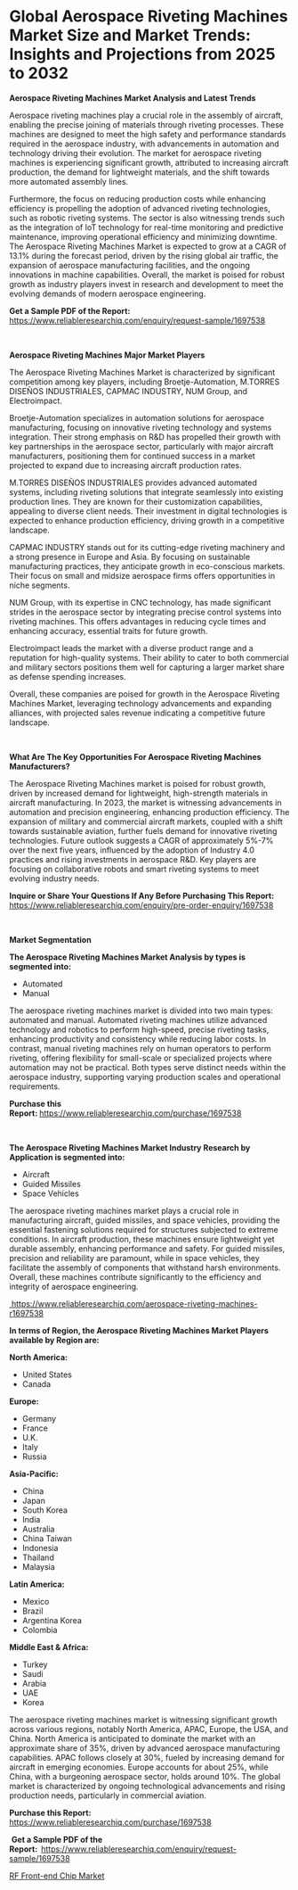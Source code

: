 <p><h1>Global Aerospace Riveting Machines Market Size and Market Trends: Insights and Projections from 2025 to 2032</h1></p><p><strong>Aerospace Riveting Machines Market Analysis and Latest Trends</strong></p>
<p><p>Aerospace riveting machines play a crucial role in the assembly of aircraft, enabling the precise joining of materials through riveting processes. These machines are designed to meet the high safety and performance standards required in the aerospace industry, with advancements in automation and technology driving their evolution. The market for aerospace riveting machines is experiencing significant growth, attributed to increasing aircraft production, the demand for lightweight materials, and the shift towards more automated assembly lines.</p><p>Furthermore, the focus on reducing production costs while enhancing efficiency is propelling the adoption of advanced riveting technologies, such as robotic riveting systems. The sector is also witnessing trends such as the integration of IoT technology for real-time monitoring and predictive maintenance, improving operational efficiency and minimizing downtime. The Aerospace Riveting Machines Market is expected to grow at a CAGR of 13.1% during the forecast period, driven by the rising global air traffic, the expansion of aerospace manufacturing facilities, and the ongoing innovations in machine capabilities. Overall, the market is poised for robust growth as industry players invest in research and development to meet the evolving demands of modern aerospace engineering.</p></p>
<p><strong>Get a Sample PDF of the Report:&nbsp;</strong> <a href="https://www.reliableresearchiq.com/enquiry/request-sample/1697538?utm_campaign=3006&utm_medium=2&utm_source=Github&utm_content=ia&utm_term=24032025&utm_id=aerospace-riveting-machines">https://www.reliableresearchiq.com/enquiry/request-sample/1697538</a></p>
<p>&nbsp;</p>
<p><strong>Aerospace Riveting Machines Major Market Players</strong></p>
<p><p>The Aerospace Riveting Machines Market is characterized by significant competition among key players, including Broetje-Automation, M.TORRES DISEÑOS INDUSTRIALES, CAPMAC INDUSTRY, NUM Group, and Electroimpact. </p><p>Broetje-Automation specializes in automation solutions for aerospace manufacturing, focusing on innovative riveting technology and systems integration. Their strong emphasis on R&D has propelled their growth with key partnerships in the aerospace sector, particularly with major aircraft manufacturers, positioning them for continued success in a market projected to expand due to increasing aircraft production rates.</p><p>M.TORRES DISEÑOS INDUSTRIALES provides advanced automated systems, including riveting solutions that integrate seamlessly into existing production lines. They are known for their customization capabilities, appealing to diverse client needs. Their investment in digital technologies is expected to enhance production efficiency, driving growth in a competitive landscape.</p><p>CAPMAC INDUSTRY stands out for its cutting-edge riveting machinery and a strong presence in Europe and Asia. By focusing on sustainable manufacturing practices, they anticipate growth in eco-conscious markets. Their focus on small and midsize aerospace firms offers opportunities in niche segments.</p><p>NUM Group, with its expertise in CNC technology, has made significant strides in the aerospace sector by integrating precise control systems into riveting machines. This offers advantages in reducing cycle times and enhancing accuracy, essential traits for future growth.</p><p>Electroimpact leads the market with a diverse product range and a reputation for high-quality systems. Their ability to cater to both commercial and military sectors positions them well for capturing a larger market share as defense spending increases.</p><p>Overall, these companies are poised for growth in the Aerospace Riveting Machines Market, leveraging technology advancements and expanding alliances, with projected sales revenue indicating a competitive future landscape.</p></p>
<p>&nbsp;</p>
<p><strong>What Are The Key Opportunities For Aerospace Riveting Machines Manufacturers?</strong></p>
<p><p>The Aerospace Riveting Machines market is poised for robust growth, driven by increased demand for lightweight, high-strength materials in aircraft manufacturing. In 2023, the market is witnessing advancements in automation and precision engineering, enhancing production efficiency. The expansion of military and commercial aircraft markets, coupled with a shift towards sustainable aviation, further fuels demand for innovative riveting technologies. Future outlook suggests a CAGR of approximately 5%-7% over the next five years, influenced by the adoption of Industry 4.0 practices and rising investments in aerospace R&D. Key players are focusing on collaborative robots and smart riveting systems to meet evolving industry needs.</p></p>
<p><strong>Inquire or Share Your Questions If Any Before Purchasing This Report:</strong> <a href="https://www.reliableresearchiq.com/enquiry/pre-order-enquiry/1697538?utm_campaign=3006&utm_medium=2&utm_source=Github&utm_content=ia&utm_term=24032025&utm_id=aerospace-riveting-machines">https://www.reliableresearchiq.com/enquiry/pre-order-enquiry/1697538</a></p>
<p>&nbsp;</p>
<p><strong>Market Segmentation</strong></p>
<p><strong>The Aerospace Riveting Machines Market Analysis by types is segmented into:</strong></p>
<p><ul><li>Automated</li><li>Manual</li></ul></p>
<p><p>The aerospace riveting machines market is divided into two main types: automated and manual. Automated riveting machines utilize advanced technology and robotics to perform high-speed, precise riveting tasks, enhancing productivity and consistency while reducing labor costs. In contrast, manual riveting machines rely on human operators to perform riveting, offering flexibility for small-scale or specialized projects where automation may not be practical. Both types serve distinct needs within the aerospace industry, supporting varying production scales and operational requirements.</p></p>
<p><strong>Purchase this Report:&nbsp;</strong><a href="https://www.reliableresearchiq.com/purchase/1697538?utm_campaign=3006&utm_medium=2&utm_source=Github&utm_content=ia&utm_term=24032025&utm_id=aerospace-riveting-machines">https://www.reliableresearchiq.com/purchase/1697538</a></p>
<p>&nbsp;</p>
<p><strong>The Aerospace Riveting Machines Market Industry Research by Application is segmented into:</strong></p>
<p><ul><li>Aircraft</li><li>Guided Missiles</li><li>Space Vehicles</li></ul></p>
<p><p>The aerospace riveting machines market plays a crucial role in manufacturing aircraft, guided missiles, and space vehicles, providing the essential fastening solutions required for structures subjected to extreme conditions. In aircraft production, these machines ensure lightweight yet durable assembly, enhancing performance and safety. For guided missiles, precision and reliability are paramount, while in space vehicles, they facilitate the assembly of components that withstand harsh environments. Overall, these machines contribute significantly to the efficiency and integrity of aerospace engineering.</p></p>
<p><a href="https://www.reliableresearchiq.com/aerospace-riveting-machines-r1697538?utm_campaign=3006&utm_medium=2&utm_source=Github&utm_content=ia&utm_term=24032025&utm_id=aerospace-riveting-machines">&nbsp;https://www.reliableresearchiq.com/aerospace-riveting-machines-r1697538</a></p>
<p><strong>In terms of Region, the Aerospace Riveting Machines Market Players available by Region are:</strong></p>
<p>
    <p> <strong> North America: </strong>
        <ul>
            <li>United States</li>
            <li>Canada</li>
        </ul>
        </p> 
    <p> <strong> Europe: </strong>
        <ul>
            <li>Germany</li>
            <li>France</li>
            <li>U.K.</li>
            <li>Italy</li>
            <li>Russia</li>
        </ul>
        </p> 
    <p> <strong> Asia-Pacific: </strong>
        <ul>
            <li>China</li>
            <li>Japan</li>
            <li>South Korea</li>
            <li>India</li>
            <li>Australia</li>
            <li>China Taiwan</li>
            <li>Indonesia</li>
            <li>Thailand</li>
            <li>Malaysia</li>
        </ul>
        </p> 
    <p> <strong> Latin America: </strong>
        <ul>
            <li>Mexico</li>
            <li>Brazil</li>
            <li>Argentina Korea</li>
            <li>Colombia</li>
        </ul>
        </p> 
    <p> <strong> Middle East & Africa: </strong>
        <ul>
            <li>Turkey</li>
            <li>Saudi</li>
            <li>Arabia</li>
            <li>UAE</li>
            <li>Korea</li>
        </ul>
    </p>
    </p>
<p><p>The aerospace riveting machines market is witnessing significant growth across various regions, notably North America, APAC, Europe, the USA, and China. North America is anticipated to dominate the market with an approximate share of 35%, driven by advanced aerospace manufacturing capabilities. APAC follows closely at 30%, fueled by increasing demand for aircraft in emerging economies. Europe accounts for about 25%, while China, with a burgeoning aerospace sector, holds around 10%. The global market is characterized by ongoing technological advancements and rising production needs, particularly in commercial aviation.</p></p>
<p><strong>Purchase this Report: </strong><a href="https://www.reliableresearchiq.com/purchase/1697538?utm_campaign=3006&utm_medium=2&utm_source=Github&utm_content=ia&utm_term=24032025&utm_id=aerospace-riveting-machines">https://www.reliableresearchiq.com/purchase/1697538</a></p>
<p>&nbsp;<strong>Get a Sample PDF of the Report:&nbsp;&nbsp;</strong><a href="https://www.reliableresearchiq.com/enquiry/request-sample/1697538?utm_campaign=3006&utm_medium=2&utm_source=Github&utm_content=ia&utm_term=24032025&utm_id=aerospace-riveting-machines">https://www.reliableresearchiq.com/enquiry/request-sample/1697538</a></p>
<p><strong></strong></p>
<p><p><a href="https://github.com/hunanuzmez/Market-Research-Report-List-1/blob/main/rf-front-end-chip-market.md?utm_campaign=3006&utm_medium=2&utm_source=Github&utm_content=ia&utm_term=24032025&utm_id=aerospace-riveting-machines">RF Front-end Chip Market</a></p></p>